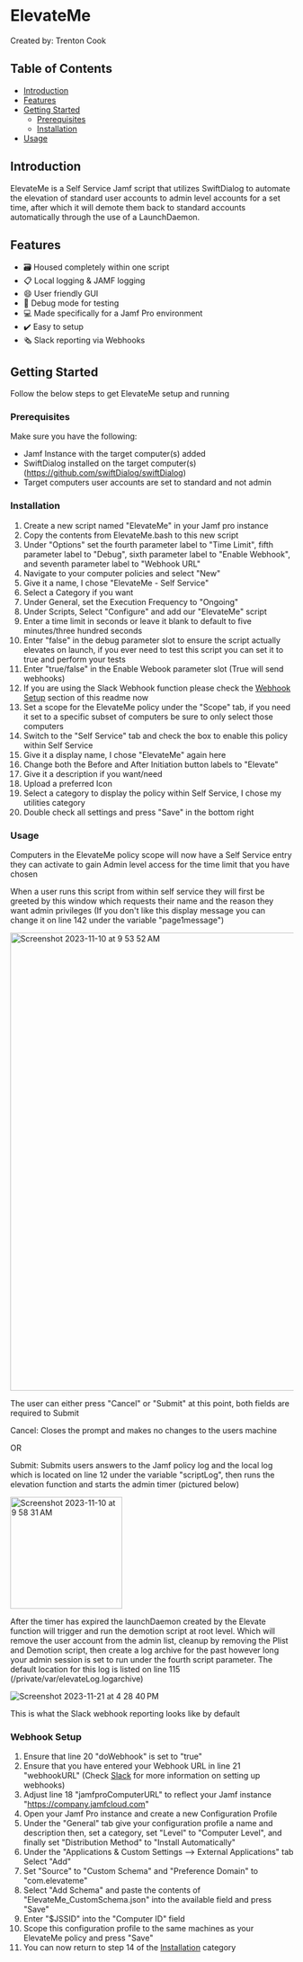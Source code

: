 # ElevateMe

Created by: Trenton Cook

## Table of Contents

- [Introduction](#introduction)
- [Features](#features)
- [Getting Started](#getting-started)
  - [Prerequisites](#prerequisites)
  - [Installation](#installation)
- [Usage](#usage)

## Introduction

ElevateMe is a Self Service Jamf script that utilizes SwiftDialog to automate the elevation of standard user accounts to admin level accounts for a set time, after which it will demote them back to standard accounts automatically through the use of a LaunchDaemon.


## Features

- 🗃️ Housed completely within one script
- 📋 Local logging & JAMF logging
- 😄 User friendly GUI
- 🔧 Debug mode for testing
- 💻 Made specifically for a Jamf Pro environment
- ✔️ Easy to setup
- 🗞️ Slack reporting via Webhooks

## Getting Started

Follow the below steps to get ElevateMe setup and running

### Prerequisites

Make sure you have the following:

- Jamf Instance with the target computer(s) added
- SwiftDialog installed on the target computer(s) (https://github.com/swiftDialog/swiftDialog)
- Target computers user accounts are set to standard and not admin

### Installation

1. Create a new script named "ElevateMe" in your Jamf pro instance
2. Copy the contents from ElevateMe.bash to this new script
4. Under "Options" set the fourth parameter label to "Time Limit", fifth parameter label to "Debug", sixth parameter label to "Enable Webhook", and seventh parameter label to "Webhook URL"
5. Navigate to your computer policies and select "New"
6. Give it a name, I chose "ElevateMe - Self Service"
7. Select a Category if you want
8. Under General, set the Execution Frequency to "Ongoing"
9. Under Scripts, Select "Configure" and add our "ElevateMe" script
10. Enter a time limit in seconds or leave it blank to default to five minutes/three hundred seconds
11. Enter "false" in the debug parameter slot to ensure the script actually elevates on launch, if you ever need to test this script you can set it to true and perform your tests
12. Enter "true/false" in the Enable Webook parameter slot (True will send webhooks)
13. If you are using the Slack Webhook function please check the [Webhook Setup](#webhook-setup) section of this readme now
14. Set a scope for the ElevateMe policy under the "Scope" tab, if you need it set to a specific subset of computers be sure to only select those computers
15. Switch to the "Self Service" tab and check the box to enable this policy within Self Service
16. Give it a display name, I chose "ElevateMe" again here
17. Change both the Before and After Initiation button labels to "Elevate"
18. Give it a description if you want/need
19. Upload a preferred Icon
29. Select a category to display the policy within Self Service, I chose my utilities category
20. Double check all settings and press "Save" in the bottom right

### Usage

Computers in the ElevateMe policy scope will now have a Self Service entry they can activate to gain Admin level access for the time limit that you have chosen

When a user runs this script from within self service they will first be greeted by this window which requests their name and the reason they want admin privileges (If you don't like this display message you can change it on line 142 under the variable "page1message")

<img width="815" alt="Screenshot 2023-11-10 at 9 53 52 AM" src="https://github.com/Tc00k/ElevateMe/assets/150291395/e0fd68a1-acb1-4052-a93e-843952bf1328">

The user can either press "Cancel" or "Submit" at this point, both fields are required to Submit

  Cancel: Closes the prompt and makes no changes to the users machine

  OR

  Submit: Submits users answers to the Jamf policy log and the local log which is located on line 12 under the variable "scriptLog", then runs the elevation function and starts the admin timer (pictured below)

<img width="199" alt="Screenshot 2023-11-10 at 9 58 31 AM" src="https://github.com/Tc00k/ElevateMe/assets/150291395/3de11d25-d925-4155-9bed-989806335449">

After the timer has expired the launchDaemon created by the Elevate function will trigger and run the demotion script at root level. Which will remove the user account from the admin list, cleanup by removing the Plist and Demotion script, then create a log archive for the past however long your admin session is set to run under the fourth script parameter. The default location for this log is listed on line 115 (/private/var/elevateLog.logarchive)

![Screenshot 2023-11-21 at 4 28 40 PM](https://github.com/Tc00k/ElevateMe/assets/150291395/c2f60b9a-ce85-469b-8bc7-7e7816968bfb)

This is what the Slack webhook reporting looks like by default

### Webhook Setup

1. Ensure that line 20 "doWebhook" is set to "true"
2. Ensure that you have entered your Webhook URL in line 21 "webhookURL" (Check [Slack](https://api.slack.com/messaging/webhooks) for more information on setting up webhooks)
3. Adjust line 18 "jamfproComputerURL" to reflect your Jamf instance "https://company.jamfcloud.com"
4. Open your Jamf Pro instance and create a new Configuration Profile
5. Under the "General" tab give your configuration profile a name and description then, set a category, set "Level" to "Computer Level", and finally set "Distribution Method" to "Install Automatically"
6. Under the "Applications & Custom Settings --> External Applications" tab Select "Add"
7. Set "Source" to "Custom Schema" and "Preference Domain" to "com.elevateme"
8. Select "Add Schema" and paste the contents of "ElevateMe_CustomSchema.json" into the available field and press "Save"
9. Enter "$JSSID" into the "Computer ID" field
10. Scope this configuration profile to the same machines as your ElevateMe policy and press "Save"
11. You can now return to step 14 of the [Installation](#installation) category
    
